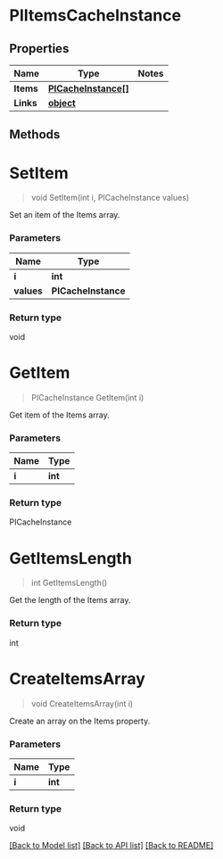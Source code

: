 # PIItemsCacheInstance

## Properties
Name | Type | Notes
------------ | ------------- | -------------
**Items** | **[**PICacheInstance[]**](../Model/PICacheInstance.md)**
**Links** | **[**object**](../Model/Object.md)**

## Methods

# **SetItem**
> void SetItem(int i, PICacheInstance values)

Set an item of the Items array.

### Parameters

Name | Type
------------- | -------------
 **i** | **int**
 **values** | **PICacheInstance**

### Return type

void


# **GetItem**
> PICacheInstance GetItem(int i)

Get item of the Items array.

### Parameters

Name | Type
------------- | -------------
 **i** | **int**

### Return type

PICacheInstance


# **GetItemsLength**
> int GetItemsLength()

Get the length of the Items array.


### Return type

int


# **CreateItemsArray**
> void CreateItemsArray(int i)

Create an array on the Items property.

### Parameters

Name | Type
------------- | -------------
 **i** | **int**

### Return type

void

[[Back to Model list]](../../README.md#documentation-for-models) [[Back to API list]](../../README.md#documentation-for-api-endpoints) [[Back to README]](../../README.md)
